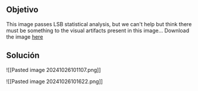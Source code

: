## Objetivo
This image passes LSB statistical analysis, but we can't help but think there must be something to the visual artifacts present in this image... Download the image [here](https://artifacts.picoctf.net/c/301/Ninja-and-Prince-Genji-Ukiyoe-Utagawa-Kunisada.flag.png)

## Solución
![[Pasted image 20241026101107.png]]

![[Pasted image 20241026101622.png]]

